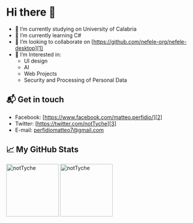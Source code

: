 # Hi there 👋
- 🔭 I’m currently studying on University of Calabria
- 🌱 I’m currently learning C#
- 👯 I’m looking to collaborate on [https://github.com/nefele-org/nefele-desktop][1]
- 💬 I’m Interested in:
  - UI design
  - AI
  - Web Projects
  - Security and Processing of Personal Data

## 📬 Get in touch
- Facebook: [https://www.facebook.com/matteo.perfidio/][2]
- Twitter: [https://twitter.com/notTyche][3]
- E-mail: [perfidiomatteo7@gmail.com][4]


## &#x1f4c8; My GitHub Stats

<p>
  <img height="140em" src="https://github-readme-stats.vercel.app/api?username=notTyche&show_icons=true&hide_border=true&include_all_commits=true&count_private=true&theme=dark" alt="notTyche" />
  <img height="140em" src="https://github-readme-stats.vercel.app/api/top-langs/?username=notTyche&show_icons=true&hide_border=true&layout=compact&langs_count=10&hide=Makefile,M4,Tex&theme=dark" alt="notTyche" />
</p>


[1]: https://github.com/nefele-org/nefele-desktop
[2]: https://www.facebook.com/matteo.perfidio/
[3]: https://twitter.com/notTyche
[4]: perfidiomatteo7@gmail.com
